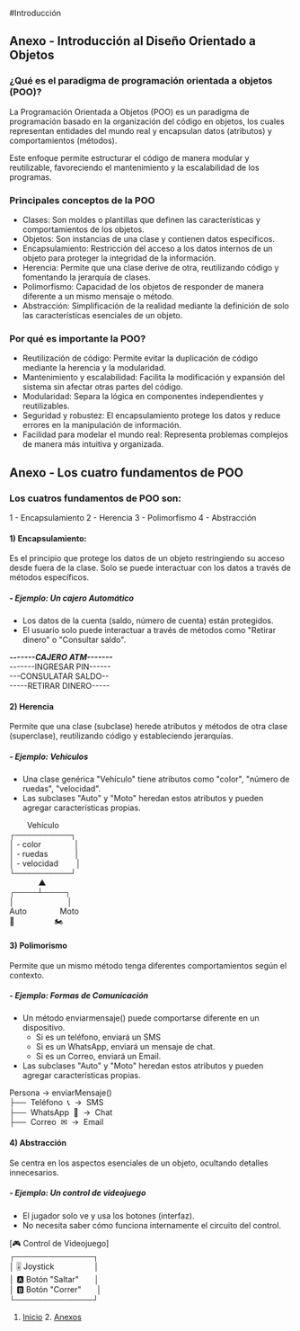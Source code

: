 #Introducción

## Anexo - Introducción al Diseño Orientado a Objetos

### ¿Qué es el paradigma de programación orientada a objetos (POO)?
La Programación Orientada a Objetos (POO) es un paradigma de programación basado en la organización del código en objetos, los cuales representan entidades del mundo real y encapsulan datos (atributos) y comportamientos (métodos).

Este enfoque permite estructurar el código de manera modular y reutilizable, favoreciendo el mantenimiento y la escalabilidad de los programas.

### Principales conceptos de la POO
- Clases: Son moldes o plantillas que definen las características y comportamientos de los objetos.
- Objetos: Son instancias de una clase y contienen datos específicos.
- Encapsulamiento: Restricción del acceso a los datos internos de un objeto para proteger la integridad de la información.
- Herencia: Permite que una clase derive de otra, reutilizando código y fomentando la jerarquía de clases.
- Polimorfismo: Capacidad de los objetos de responder de manera diferente a un mismo mensaje o método.
- Abstracción: Simplificación de la realidad mediante la definición de solo las características esenciales de un objeto.

### Por qué es importante la POO?
- Reutilización de código: Permite evitar la duplicación de código mediante la herencia y la modularidad.
- Mantenimiento y escalabilidad: Facilita la modificación y expansión del sistema sin afectar otras partes del código.
- Modularidad: Separa la lógica en componentes independientes y reutilizables.
- Seguridad y robustez: El encapsulamiento protege los datos y reduce errores en la manipulación de información.
- Facilidad para modelar el mundo real: Representa problemas complejos de manera más intuitiva y organizada.


## Anexo - Los cuatro fundamentos de POO
### Los cuatros fundamentos de POO son:
  1 - Encapsulamiento
  2 - Herencia
  3 - Polimorfismo
  4 - Abstracción

#### 1) Encapsulamiento:
Es el principio que protege los datos de un objeto restringiendo su acceso desde fuera de la clase. Solo se puede interactuar con los datos a través de métodos específicos.

##### - Ejemplo: Un cajero Automático
  - Los datos de la cuenta (saldo, número de cuenta) están protegidos.
  - El usuario solo puede interactuar a través de métodos como "Retirar dinero" o "Consultar saldo".

***-------CAJERO ATM-------***<br>
-------INGRESAR PIN------<br>
---CONSULATAR SALDO--<br>
-----RETIRAR DINERO-----<br>

#### 2) Herencia
Permite que una clase (subclase) herede atributos y métodos de otra clase (superclase), reutilizando código y estableciendo jerarquías.

##### - Ejemplo: Vehículos
  - Una clase genérica "Vehículo" tiene atributos como "color", "número de ruedas", "velocidad".
  - Las subclases "Auto" y "Moto" heredan estos atributos y pueden agregar características propias.

 &nbsp;&nbsp;&nbsp;&nbsp;&nbsp;&nbsp;&nbsp;&nbsp;Vehículo<br>
  ┌──────────┐<br>
  │ - color&nbsp;&nbsp;&nbsp;&nbsp;&nbsp;&nbsp;&nbsp;&nbsp;&nbsp;&nbsp;&nbsp;&nbsp;&nbsp;&nbsp;&nbsp;│<br>
  │ - ruedas&nbsp;&nbsp;&nbsp;&nbsp;&nbsp;&nbsp;&nbsp;&nbsp;&nbsp;&nbsp;&nbsp;&nbsp;│<br>
  │ - velocidad&nbsp;&nbsp;&nbsp;&nbsp;&nbsp;&nbsp;&nbsp;&nbsp;│<br>
  └──────────┘<br>
  &nbsp;&nbsp;&nbsp;&nbsp;&nbsp;&nbsp;&nbsp;&nbsp;&nbsp;&nbsp;&nbsp;&nbsp;&nbsp;▲<br>
   ┌────┴────┐<br>
   │&nbsp;&nbsp;&nbsp;&nbsp;&nbsp;&nbsp;&nbsp;&nbsp;&nbsp;&nbsp;&nbsp;&nbsp;&nbsp;&nbsp;&nbsp;&nbsp;&nbsp;&nbsp;&nbsp;&nbsp;&nbsp;&nbsp;&nbsp;&nbsp;│<br>
  Auto&nbsp;&nbsp;&nbsp;&nbsp;&nbsp;&nbsp;&nbsp;&nbsp;&nbsp;&nbsp;&nbsp;&nbsp;&nbsp;&nbsp;&nbsp;Moto<br>
  🚗&nbsp;&nbsp;&nbsp;&nbsp;&nbsp;&nbsp;&nbsp;&nbsp;&nbsp;&nbsp;&nbsp;&nbsp;&nbsp;&nbsp;&nbsp;&nbsp;&nbsp;&nbsp;🏍️<br>

#### 3) Polimorismo
Permite que un mismo método tenga diferentes comportamientos según el contexto.

##### - Ejemplo: Formas de Comunicación
  - Un método enviarmensaje() puede comportarse diferente en un dispositivo.
    - Si es un teléfono, enviará un SMS
    - Si es un WhatsApp, enviará un mensaje de chat.
    - Si es un Correo, enviará un Email.
  - Las subclases "Auto" y "Moto" heredan estos atributos y pueden agregar características propias.

Persona -> enviarMensaje()<br>
   ├──&nbsp; Teléfono&nbsp; 📞&nbsp; →&nbsp; SMS<br>
   ├──&nbsp; WhatsApp&nbsp; 📱&nbsp; →&nbsp; Chat<br>
   ├──&nbsp; Correo&nbsp; ✉&nbsp; →&nbsp; Email<br>


#### 4) Abstracción
Se centra en los aspectos esenciales de un objeto, ocultando detalles innecesarios.

##### - Ejemplo: Un control de videojuego
  - El jugador solo ve y usa los botones (interfaz).
  - No necesita saber cómo funciona internamente el circuito del control.

[🎮 Control de Videojuego]<br>
   ┌──────────────┐<br>
   │  🎚 Joystick&nbsp;&nbsp;&nbsp;&nbsp;&nbsp;&nbsp;&nbsp;&nbsp;&nbsp;&nbsp;&nbsp;&nbsp;&nbsp;&nbsp;&nbsp;&nbsp;&nbsp;&nbsp;│<br>
   │  🅰 Botón "Saltar"&nbsp;&nbsp;&nbsp;&nbsp;&nbsp;&nbsp;&nbsp;│<br>
   │  🅱 Botón "Correr"&nbsp;&nbsp;&nbsp;&nbsp;&nbsp;&nbsp;&nbsp;│<br>
   └──────────────┘<br>





  




1. [Inicio](README.md) 2. [Anexos](anexos.md)
